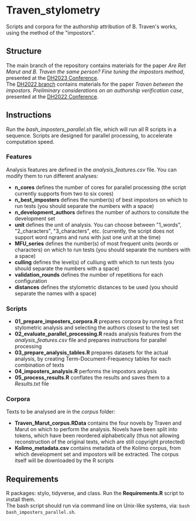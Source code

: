 # Traven_stylometry

Scripts and corpora for the authorship attribution of B. Traven's works, using the method of the "impostors".

## Structure
The main branch of the repository contains materials for the paper *Are Ret Marut and B. Traven the same person? Fine tuning the impostors method*, presented at the [DH2023 Conference](https://dh2023.adho.org/).  
The [DH2022 branch](https://github.com/SimoneRebora/Traven_stylometry/tree/DH2022) contains materials for the paper *Traven between the impostors. Preliminary considerations on an authorship verification case*, presented at the [DH2022 Conference](https://dh2022.adho.org/).  

## Instructions

Run the *bash_imposters_parallel.sh* file, which will run all R scripts in a sequence. Scripts are designed for parallel processing, to accelerate computation speed.  

### Features

Analysis features are defined in the *analysis_features.csv* file. You can modify them to run different analyses:
- **n_cores** defines the number of cores for parallel processing (the script currently supports from two to six cores)
- **n_best_imposters** defines the number(s) of best impostors on which to run tests (you should separate the numbers with a space) 
- **n_development_authors** defines the number of authors to consitute the development set
- **unit** defines the unit of analysis. You can choose between "1_words", "2_characters", "3_characters", etc. (currently, the script does not support word ngrams and runs with just one unit at the time)
- **MFU_series** defines the number(s) of most frequent units (words or characters) on which to run tests (you should separate the numbers with a space) 
- **culling** defines the level(s) of culliung with which to run tests (you should separate the numbers with a space) 
- **validation_rounds** defines the number of repetitions for each configuration
- **distances** defines the stylometric distances to be used (you should separate the names with a space)

### Scripts

- **01_prepare_imposters_corpora.R** prepares corpora by running a first stylometric analysis and selecting the authors closest to the test set
- **02_evaluate_parallel_processing.R** reads analysis features from the *analysis_features.csv* file and prepares instructions for parallel processing
- **03_prepare_analysis_tables.R** prepares datasets for the actual analysis, by creating Term-Document-Frequency tables for each combination of texts
- **04_imposters_analysis.R** performs the impostors analysis
- **05_process_results.R** conflates the results and saves them to a *Results.txt* file

### Corpora

Texts to be analysed are in the *corpus* folder:
- **Traven_Marut_corpus.RData** contains the four novels by Traven and Marut on which to perform the analysis. Novels have been split into tokens, which have been reordered alphabetically (thus not allowing reconstruction of the original texts, which are still copyright protected)
- **Kolimo_metadata.csv** contains metadata of the Kolimo corpus, from which development set and impostors will be extracted. The corpus itself will be downloaded by the R scripts

## Requirements

R packages: stylo, tidyverse, and class. Run the **Requirements.R** script to install them.  
The bash script should run via command line on Unix-like systems, via: `bash bash_imposters_parallel.sh`.
